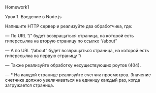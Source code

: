 Homework1

Урок 1. Введение в Node.js 

Напишите HTTP сервер и реализуйте два обработчика, где:

— По URL “/” будет возвращаться страница, 
на которой есть гиперссылка на вторую страницу по ссылке “/about”

— А по URL “/about” будет возвращаться страница,
 на которой есть гиперссылка на первую страницу “/
 
— Также реализуйте обработку несуществующих роутов (404).

— * На каждой странице реализуйте счетчик просмотров. 
Значение счетчика должно увеличиваться на единицу каждый раз, когда загружается страница.